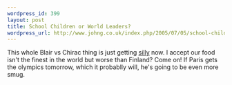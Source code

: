 ```yaml
--- 
wordpress_id: 399
layout: post
title: School Children or World Leaders?
wordpress_url: http://www.johng.co.uk/index.php/2005/07/05/school-children-or-world-leaders-2/
---
```

This whole Blair vs Chirac thing is just getting <a href="http://news.bbc.co.uk/1/hi/uk_politics/4651109.stm">silly</a> now. I accept our food isn't the finest in the world but worse than Finland? Come on! If Paris gets the olympics tomorrow, which it probablly will, he's going to be even more smug.
